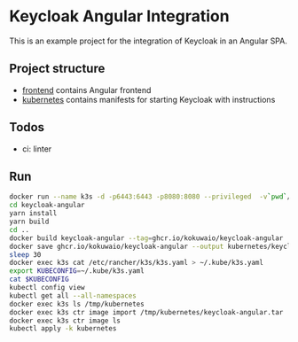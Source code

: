 # Keycloak Angular Integration

This is an example project for the integration of Keycloak in an Angular SPA.

## Project structure

- [frontend](frontend) contains Angular frontend
- [kubernetes](kubernetes) contains manifests for starting Keycloak with instructions

## Todos

- ci: linter

## Run

```sh
docker run --name k3s -d -p6443:6443 -p8080:8080 --privileged  -v`pwd`/kubernetes/:/tmp/kubernetes rancher/k3s:v1.24.12-k3s1 server --disable-cloud-controller --disable-network-policy --disable=metrics-server --disable-helm-controller --disable=local-storage --disable=traefik
cd keycloak-angular
yarn install
yarn build
cd ..
docker build keycloak-angular --tag=ghcr.io/kokuwaio/keycloak-angular
docker save ghcr.io/kokuwaio/keycloak-angular --output kubernetes/keycloak-angular.tar
sleep 30
docker exec k3s cat /etc/rancher/k3s/k3s.yaml > ~/.kube/k3s.yaml
export KUBECONFIG=~/.kube/k3s.yaml
cat $KUBECONFIG
kubectl config view
kubectl get all --all-namespaces
docker exec k3s ls /tmp/kubernetes
docker exec k3s ctr image import /tmp/kubernetes/keycloak-angular.tar
docker exec k3s ctr image ls
kubectl apply -k kubernetes
```
